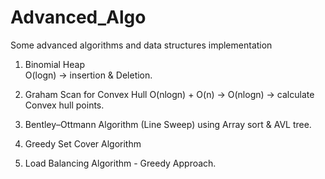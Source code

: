 # Advanced_Algo
Some advanced algorithms and data structures implementation

1. Binomial Heap  
    O(logn)  -> insertion & Deletion.
    
2. Graham Scan for Convex Hull
    O(nlogn) + O(n)  -> O(nlogn)  -> calculate Convex hull points.
    
3. Bentley–Ottmann Algorithm (Line Sweep) using Array sort & AVL tree.
4. Greedy Set Cover Algorithm
5. Load Balancing Algorithm - Greedy Approach.
